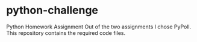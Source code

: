 # python-challenge
Python Homework Assignment
Out of the two assignments I chose PyPoll. This repository contains the required code files.
